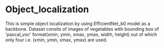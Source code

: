 # Object_localization
This is simple object localization by using EfficientNet_b0 model as a backbone. Dataset consits of images of vegetables with bounding box of 'pascal_voc' format(xmin, ymin, xmax, ymax, width, height) out of which only four i.e. (xmin, ymin, xmax, ymax) are used.
